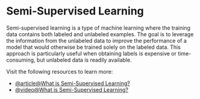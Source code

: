 # Semi-Supervised Learning

Semi-supervised learning is a type of machine learning where the training data contains both labeled and unlabeled examples.  The goal is to leverage the information from the unlabeled data to improve the performance of a model that would otherwise be trained solely on the labeled data. This approach is particularly useful when obtaining labels is expensive or time-consuming, but unlabeled data is readily available.

Visit the following resources to learn more:

- [@article@What is Semi-Supervised Learning?](https://www.ibm.com/think/topics/semi-supervised-learning)
- [@video@What is Semi-Supervised Learning?](https://www.youtube.com/watch?v=C3Lr6Waw66g)